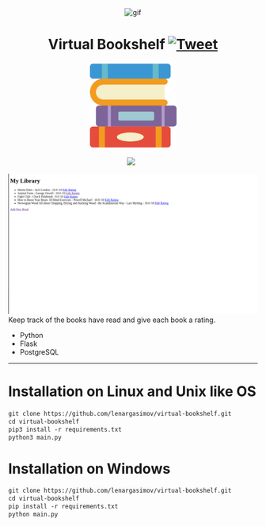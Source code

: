<p align="center">
    <img width="" src="https://media.giphy.com/media/atcqQ5PuX41J6/giphy.gif" align="center" alt="gif" />
</p>

<p align="center">
<h1 align="center">Virtual Bookshelf
    <a href="https://img.shields.io/twitter/url/http/shields.io.svg?style=social)](https://twitter.com/intent/tweet?&url=https://github.com/lenargasimov/virtual-bookshelf&via=lenargasimov&hashtags=python,developers">
      <img alt="Tweet" src="https://img.shields.io/twitter/url/http/shields.io.svg?style=social" />
    </a>
</h1>
</p>

<p align="center">
    <img src="images/book_stack.png" width="175px" alt=""> 
</p>

<p align="center">
    <img src="https://img.shields.io/github/last-commit/lenargasimov/virtual-bookshelf?style=plastic">
    <img src="https://img.shields.io/github/forks/lenargasimov/virtual-bookshelf" alt="">
    <img src="https://img.shields.io/github/stars/lenargasimov/virtual-bookshelf" alt="">
</p>

![virtual_bookshelf](images/virtual_bookshelf.png)
Keep track of the books have read and give each book a rating.

- Python
- Flask
- PostgreSQL

---

# Installation on Linux and Unix like OS

```
git clone https://github.com/lenargasimov/virtual-bookshelf.git
cd virtual-bookshelf
pip3 install -r requirements.txt 
python3 main.py
```

# Installation on Windows

```
git clone https://github.com/lenargasimov/virtual-bookshelf.git
cd virtual-bookshelf
pip install -r requirements.txt 
python main.py
```